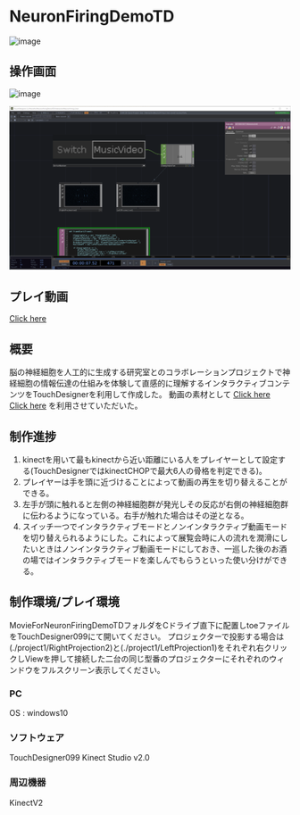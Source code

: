 # NeuronFiringDemoTD

![image](./ForReadme/DSC04860.png)

## 操作画面

![image](./ForReadme/sc1,png)


![image](./ForReadme/sc2.png)

## プレイ動画
[Click here](https://vimeo.com/235548118)

## 概要
脳の神経細胞を人工的に生成する研究室とのコラボレーションプロジェクトで神経細胞の情報伝達の仕組みを体験して直感的に理解するインタラクティブコンテンツをTouchDesignerを利用して作成した。
動画の素材として
[Click here](https://www.youtube.com/watch?v=yy994HpFudc)
[Click here](https://www.youtube.com/watch?v=il5KvMfKLq0)
を利用させていただいた。

## 制作進捗
1. kinectを用いて最もkinectから近い距離にいる人をプレイヤーとして設定する(TouchDesignerではkinectCHOPで最大6人の骨格を判定できる)。
2. プレイヤーは手を頭に近づけることによって動画の再生を切り替えることができる。
3. 左手が頭に触れると左側の神経細胞群が発光しその反応が右側の神経細胞群に伝わるようになっている。右手が触れた場合はその逆となる。
4. スイッチ一つでインタラクティブモードとノンインタラクティブ動画モードを切り替えられるようにした。これによって展覧会時に人の流れを潤滑にしたいときはノンインタラクティブ動画モードにしておき、一巡した後のお酒の場ではインタラクティブモードを楽しんでもらうといった使い分けができる。

## 制作環境/プレイ環境
MovieForNeuronFiringDemoTDフォルダをCドライブ直下に配置しtoeファイルをTouchDesigner099にて開いてください。
プロジェクターで投影する場合は(./project1/RightProjection2)と(./project1/LeftProjection1)をそれぞれ右クリックしViewを押して接続した二台の同じ型番のプロジェクターにそれぞれのウィンドウをフルスクリーン表示してください。

### PC

OS : windows10

### ソフトウェア

TouchDesigner099
Kinect Studio v2.0

### 周辺機器

KinectV2
